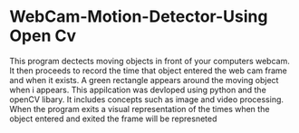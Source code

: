 # WebCam-Motion-Detector-Using Open Cv

This program dectects moving objects in front of your computers webcam. It then proceeds
to record the time that object entered the web cam frame and when it exists. A green rectangle 
appears around the moving object when i appears. This appilcation was devloped using python and the 
openCV libary. It includes concepts such as image and video processing. When the program exits a
visual representation of the times when the object entered and exited the frame will be represneted 
